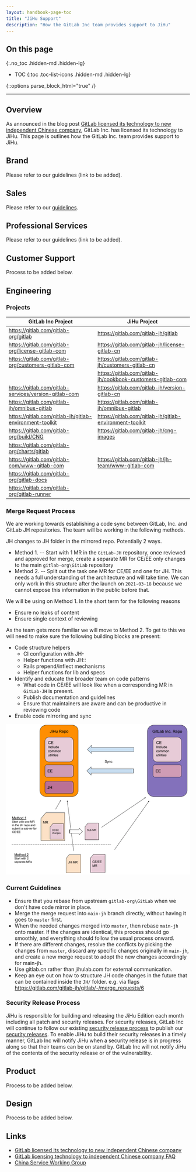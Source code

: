 ```yaml
---
layout: handbook-page-toc
title: "JiHu Support"
description: "How the GitLab Inc team provides support to JiHu"
---
```


## On this page
{:.no_toc .hidden-md .hidden-lg}

- TOC
{:toc .toc-list-icons .hidden-md .hidden-lg}

{::options parse_block_html="true" /}

----

## Overview

As announced in the blog post [GitLab licensed its technology to new independent Chinese company](https://about.gitlab.com/blog/2021/03/18/gitlab-licensed-technology-to-new-independent-chinese-company/), GitLab Inc. has licensed its technology to JiHu. This page is outlines how the GitLab Inc. team provides support to JiHu. 

## Brand

Please refer to our guidelines (link to be added).

## Sales

Please refer to our [guidelines](https://docs.google.com/document/d/1JigQn7g8KUrY8N6WHuf248ARWHzCpIGhE2yXriuhI5c/edit#heading=h.tjdyooh61fom).

## Professional Services

Please refer to our guidelines (link to be added).

## Customer Support

Process to be added below.

## Engineering

### Projects

| GitLab Inc Project                                      | JiHu Project                                               |
|---------------------------------------------------------|------------------------------------------------------------|
| https://gitlab.com/gitlab-org/gitlab                    | https://gitlab.com/gitlab-jh/gitlab                        |
| https://gitlab.com/gitlab-org/license-gitlab-com        | https://gitlab.com/gitlab-jh/license-gitlab-cn             |
| https://gitlab.com/gitlab-org/customers-gitlab-com      | https://gitlab.com/gitlab-jh/customers-gitlab-cn           |
|                                                         | https://gitlab.com/gitlab-jh/cookbook-customers-gitlab-com |
| https://gitlab.com/gitlab-services/version-gitlab-com   | https://gitlab.com/gitlab-jh/version-gitlab-cn             |
| https://gitlab.com/gitlab-jh/omnibus-gitlab             | https://gitlab.com/gitlab-jh/omnibus-gitlab                |
| https://gitlab.com/gitlab-jh/gitlab-environment-toolkit | https://gitlab.com/gitlab-jh/gitlab-environment-toolkit    |
| https://gitlab.com/gitlab-org/build/CNG                 | https://gitlab.com/gitlab-jh/cng-images                    |
| https://gitlab.com/gitlab-org/charts/gitlab             |                                                            |
| https://gitlab.com/gitlab-com/www-gitlab-com            | https://gitlab.com/gitlab-jh/jh-team/www-gitlab-com        |
| https://gitlab.com/gitlab-org/gitlab-docs               |                                                            |
| https://gitlab.com/gitlab-org/gitlab-runner             |                                                            |

### Merge Request Process

We are working towards establishing a code sync between GitLab, Inc. and GitLab JH repositories. The team will be working in the following methods. 

JH changes to JH folder in the mirrored repo. Potentially 2 ways.
* Method 1. -- Start with 1 MR in the `GitLab-JH` repository, once reviewed and approved for merge, create a separate MR for CE/EE only changes to the main `gitlab-org\GitLab` repository
* Method 2. -- Split out the task one MR for CE/EE and one for JH. This needs a full understanding of the architecture and will take time. We can only work in this structure after the launch on `2021-03-18` because we cannot expose this information in the public before that.

We will be using on Method 1. In the short term for the following reasons
* Ensure no leaks of content
* Ensure single context of reviewing 

As the team gets more familiar we will move to Method 2. To get to this we will need to make sure the following building blocks are present:
* Code structure helpers
  * CI configuration with JH-
  * Helper functions with JH::
  * Rails prepend/inflect mechanisms
  * Helper functions for lib and specs
* Identify and educate the broader team on code patterns 
  * What code in CE/EE will look like when a corresponding MR in `GitLab-JH` is present.
  * Publish documentation and guidelines 
  * Ensure that maintainers are aware and can be productive in reviewing code
* Enable code mirroring and sync 

![](merge-request-methods.png) 

### Current Guidelines

* Ensure that you rebase from upstream `gitlab-org\GitLab` when we don't have code mirror in place. 
* Merge the merge request into `main-jh` branch directly, without having it goes to `master` first.
* When the needed changes merged into `master`, then rebase `main-jh` onto master. If the changes are identical, this process should go smoothly, and everything should follow the usual process onward.
* If there are different changes, resolve the conflicts by picking the changes from `master`, discard any specific changes originally in `main-jh`, and create a new merge request to adopt the new changes accordingly for main-jh.
* Use gitlab.cn rather than jihulab.com for external communication.
* Keep an eye out on how to structure JH code changes in the future that can be contained inside the `JH/` folder. e.g. via flags https://gitlab.com/gitlab-jh/gitlab/-/merge_requests/6

### Security Release Process

JiHu is responsible for building and releasing the JiHu Edition each month including all patch and security releases. For security releases, GitLab Inc will continue to follow our existing [security release process](https://gitlab.com/gitlab-org/release/docs/blob/master/general/security/process.md) to publish our [security releases](https://about.gitlab.com/releases/categories/releases/). To enable JiHu to build their security releases in a timely manner, GitLab Inc will notify JiHu when a security release is in progress along so that their teams can be on stand by. GitLab Inc will not notify JiHu of the contents of the security release or of the vulnerability.

## Product

Process to be added below.

## Design 

Process to be added below.

## Links 

- [GitLab licensed its technology to new independent Chinese company](https://about.gitlab.com/blog/2021/03/18/gitlab-licensed-technology-to-new-independent-chinese-company/)
- [GitLab licensing technology to independent Chinese company FAQ](https://about.gitlab.com/handbook/faq-gitlab-licensing-technology-to-independent-chinese-company/)
- [China Service Working Group](https://about.gitlab.com/company/team/structure/working-groups/china-service/)
